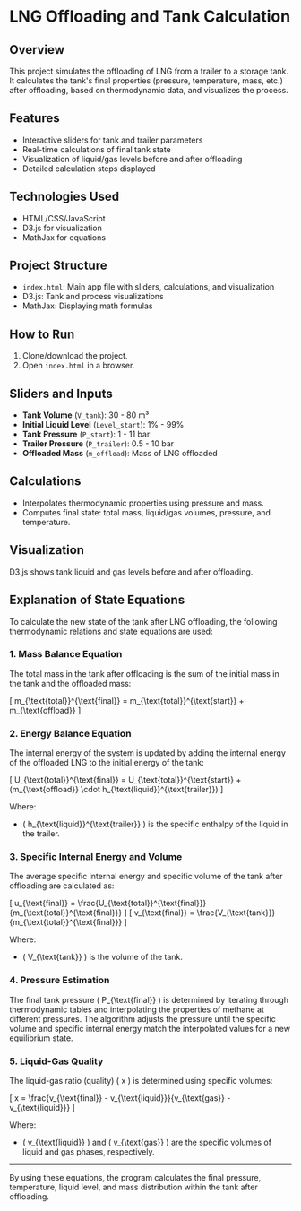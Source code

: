 # LNG Offloading and Tank Calculation

## Overview
This project simulates the offloading of LNG from a trailer to a storage tank. It calculates the tank's final properties (pressure, temperature, mass, etc.) after offloading, based on thermodynamic data, and visualizes the process.

## Features
- Interactive sliders for tank and trailer parameters
- Real-time calculations of final tank state
- Visualization of liquid/gas levels before and after offloading
- Detailed calculation steps displayed

## Technologies Used
- HTML/CSS/JavaScript
- D3.js for visualization
- MathJax for equations

## Project Structure
- `index.html`: Main app file with sliders, calculations, and visualization
- D3.js: Tank and process visualizations
- MathJax: Displaying math formulas

## How to Run
1. Clone/download the project.
2. Open `index.html` in a browser.

## Sliders and Inputs
- **Tank Volume** (`V_tank`): 30 - 80 m³
- **Initial Liquid Level** (`Level_start`): 1% - 99%
- **Tank Pressure** (`P_start`): 1 - 11 bar
- **Trailer Pressure** (`P_trailer`): 0.5 - 10 bar
- **Offloaded Mass** (`m_offload`): Mass of LNG offloaded

## Calculations
- Interpolates thermodynamic properties using pressure and mass.
- Computes final state: total mass, liquid/gas volumes, pressure, and temperature.

## Visualization
D3.js shows tank liquid and gas levels before and after offloading.



## Explanation of State Equations

To calculate the new state of the tank after LNG offloading, the following thermodynamic relations and state equations are used:

### 1. Mass Balance Equation
The total mass in the tank after offloading is the sum of the initial mass in the tank and the offloaded mass:

\[
m_{\text{total}}^{\text{final}} = m_{\text{total}}^{\text{start}} + m_{\text{offload}}
\]

### 2. Energy Balance Equation
The internal energy of the system is updated by adding the internal energy of the offloaded LNG to the initial energy of the tank:

\[
U_{\text{total}}^{\text{final}} = U_{\text{total}}^{\text{start}} + (m_{\text{offload}} \cdot h_{\text{liquid}}^{\text{trailer}})
\]

Where:
- \( h_{\text{liquid}}^{\text{trailer}} \) is the specific enthalpy of the liquid in the trailer.
  
### 3. Specific Internal Energy and Volume
The average specific internal energy and specific volume of the tank after offloading are calculated as:

\[
u_{\text{final}} = \frac{U_{\text{total}}^{\text{final}}}{m_{\text{total}}^{\text{final}}}
\]
\[
v_{\text{final}} = \frac{V_{\text{tank}}}{m_{\text{total}}^{\text{final}}}
\]

Where:
- \( V_{\text{tank}} \) is the volume of the tank.
  
### 4. Pressure Estimation
The final tank pressure \( P_{\text{final}} \) is determined by iterating through thermodynamic tables and interpolating the properties of methane at different pressures. The algorithm adjusts the pressure until the specific volume and specific internal energy match the interpolated values for a new equilibrium state.

### 5. Liquid-Gas Quality
The liquid-gas ratio (quality) \( x \) is determined using specific volumes:

\[
x = \frac{v_{\text{final}} - v_{\text{liquid}}}{v_{\text{gas}} - v_{\text{liquid}}}
\]

Where:
- \( v_{\text{liquid}} \) and \( v_{\text{gas}} \) are the specific volumes of liquid and gas phases, respectively.

---

By using these equations, the program calculates the final pressure, temperature, liquid level, and mass distribution within the tank after offloading.